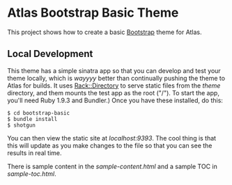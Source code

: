 # Atlas Bootstrap Basic Theme

This project shows how to create a basic [Bootstrap](http://getbootstrap.com/) theme for Atlas.

## Local Development

This theme has a simple sinatra app so that you can develop and test your theme locally, which is *wayyyy* better than continually pushing the theme to Atlas for builds.  It uses [Rack::Directory](http://www.ruby-doc.org/gems/docs/e/edgar-rack-1.2.1/Rack/Directory.html) to serve static files from the _theme_ directory, and them mounts the test app as the root ("/").  To start the app, you'll need Ruby 1.9.3 and Bundler.)  Once you have these installed, do this:

```
$ cd bootstrap-basic
$ bundle install
$ shotgun
```

You can then view the static site at _localhost:9393_.  The cool thing is that this will update as you make changes to the file so that you can see the results in real time.

There is sample content in the *sample-content.html* and a sample TOC in *sample-toc.html*.